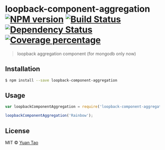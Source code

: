 # loopback-component-aggregation [![NPM version][npm-image]][npm-url] [![Build Status][travis-image]][travis-url] [![Dependency Status][daviddm-image]][daviddm-url] [![Coverage percentage][coveralls-image]][coveralls-url]
> loopback aggregation component (for mongodb only now)

## Installation

```sh
$ npm install --save loopback-component-aggregation
```

## Usage

```js
var loopbackComponentAggregation = require('loopback-component-aggregation');

loopbackComponentAggregation('Rainbow');
```
## License

MIT © [Yuan Tao]()


[npm-image]: https://badge.fury.io/js/loopback-component-aggregation.svg
[npm-url]: https://npmjs.org/package/loopback-component-aggregation
[travis-image]: https://travis-ci.org/taoyuan/loopback-component-aggregation.svg?branch=master
[travis-url]: https://travis-ci.org/taoyuan/loopback-component-aggregation
[daviddm-image]: https://david-dm.org/taoyuan/loopback-component-aggregation.svg?theme=shields.io
[daviddm-url]: https://david-dm.org/taoyuan/loopback-component-aggregation
[coveralls-image]: https://coveralls.io/repos/taoyuan/loopback-component-aggregation/badge.svg
[coveralls-url]: https://coveralls.io/r/taoyuan/loopback-component-aggregation
